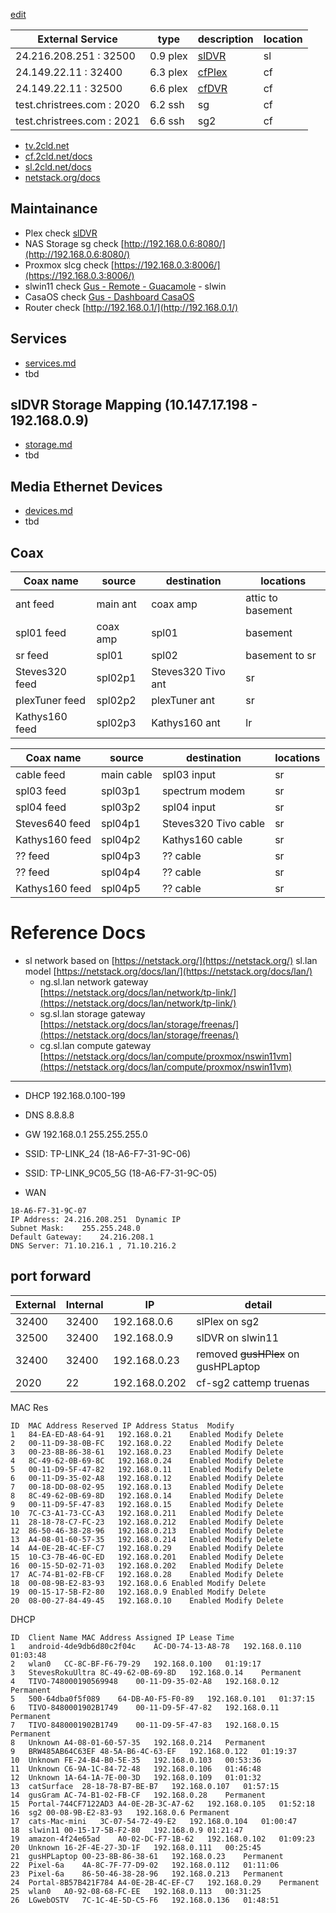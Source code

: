 [edit](https://github.com/2cld/sl/edit/main/docs/README.md)

| External Service             | type | description | location    |
|------------------------------|------|-------------|-------------|
|      24.216.208.251 : 32500  | 0.9 plex | [slDVR](https://24.216.208.251:32500) | sl |
|      24.149.22.11   : 32400  | 6.3 plex | [cfPlex](https://24.149.22.11:32400) | cf |
|      24.149.22.11   : 32500  | 6.6 plex | [cfDVR](https://24.149.22.11:32500)  | cf |
| test.christrees.com :  2020  | 6.2 ssh  | sg | cf |
| test.christrees.com :  2021  | 6.6 ssh  | sg2 | cf |

- [tv.2cld.net](https://tv.2cld.net/)
- [cf.2cld.net/docs](https://cf.2cld.net/docs)
- [sl.2cld.net/docs](https://sl.2cld.net/docs)
- [netstack.org/docs](https://netstack.org/docs/)


## Maintainance
- Plex check [slDVR](https://24.216.208.251:32500)
- NAS Storage sg check [http://192.168.0.6:8080/](http://192.168.0.6:8080/)
- Proxmox slcg check [https://192.168.0.3:8006/](https://192.168.0.3:8006/)
- slwin11 check [Gus - Remote - Guacamole](http://192.168.0.70:8090/guacamole/#/) - slwin
- CasaOS check [Gus - Dashboard CasaOS](http://192.168.0.70/)
- Router check [http://192.168.0.1/](http://192.168.0.1/)

## Services 
- [services.md](./services.md)
- tbd
<!-- moved to services.md
| Service admin Link  | type    | description | location    | mac |
|---------------------|---------|-------------|-------------|-----|
| - | ns | netstack [ns docs](https://netstack.org/docs/) | - | - |
| [http://192.168.0.1/](http://192.168.0.1/) | ng | tp-link [AC1750 Archer C7 doc](https://static.tp-link.com/res/down/doc/Archer_C7_V1_UG.pdf) ng | sl gb | 18-A6-F7-31-9C-06 |
| ~~[http://192.168.0.2/](http://192.168.2.2/)~~ | sg | nas sg | vm on cg | na |
| ~~[https://192.168.0.3:8006/](https://192.168.0.3:8006/)~~ | cg | [root](https://192.168.0.3:8006/) proxmox cg | cg on i3 macmini hw | moved to cf |
| - | ns2 | - | ns backup | na |
| ~~[http://192.168.0.5/](http://192.168.0.5/)~~ | ng2 | backup network gw | sl gb | na |
| [http://192.168.0.6:8080/](http://192.168.0.6:8080/) | sg2 | [buadmin](http://192.168.0.6:8080/) qnap sg2 5.3TB Raid 0.5TB Used | sl-sb-sw3p2 | 00-08-9B-E2-83-93 |
| ~~[http://192.168.0.7:8006/](http://192.168.0.5/7:8006)~~ | cg2 | backup compute gw | sl gb | na |
| Plex Services | - | - | - | na |
| [https://192.168.0.9:32400/](https://192.168.0.9:32400/) | slDVR | [slDVR](https://24.216.208.251:32500) on slwin11 -zt-10.147.17.198 .25TB-C 1.8TB-D 1.8TB-E | win app | 00-15-17-5B-F2-80 |
| [https://192.168.0.9:8123/](https://192.168.0.9:8123/) | ha | [HomeAssistant vm slwin11](https://192.168.0.9:8123/) on slwin11 -zt-10.147.17.198 .25TB-C 1.8TB-D 1.8TB-E | win app | 00-15-17-5B-F2-80 |
|---------------------|---------|-------------|-------------|-----|
| ~~[Gus - Dashboard CasaOS](http://192.168.0.70/)~~ | app |  vm slcg-100 | na | 08-00-27-84-49-45 |
| ~~[Gus - Remote - Guacamole](http://192.168.0.70:8090/guacamole/#/)~~  | [ghadmin](http://192.168.0.70:8090/guacamole/#/) | casoOS app | na | 08-00-27-84-49-xx |
| [Gus - HomeAssistant](192.168.0.9:8123) | ha | - | - | na |
| sl proxmox vms |---------|-------------|-------------|-----|
| ~~[http://192.168.0.70](http://192.168.0.70/)~~  | CasaOS | vm slcg-100 | sl | 08-00-27-84-49-45 |
| ~~[http://192.168.0.71:8090](http://192.168.0.70:8090/guacamole/#/)~~  | Guacamole | casoos app | sl | 08-00-27-84-49-xx |
| ~~[https://192.168.0.6:32400/](https://192.168.0.6:32400/)~~ | ~~slPlex~~ | ~~[slPlex](https://24.216.208.251:32400) on sg2~~ removed | vm sl-101 | 00-08-9B-E2-83-93 |
| ~~[192.168.0.10:8123](http://192.168.0.10:8123/)~~  | ha | vm slwin11 | sl | 08-00-27-84-49-45 |
| user machines | - | - | - | na |
| 192.168.0.9  slwin11  | win11 | Dell 1U win11 zt-10.147.17.198 | sl | 00-15-17-5B-F2-80 |
| 192.168.0.28 gusGram	| win11 | gus new laptop | sl | AC-74-B1-02-FB-CF |	
| 192.168.0.23 gusHPLaptop	| win10 | gus old laptop | sl | 00-23-8B-86-38-61 |	
-->

## slDVR Storage Mapping (10.147.17.198 - 192.168.0.9)
- [storage.md](./storage.md)
- tbd

<!--
Below has Moved to [storage.md](./storage.md)
| slDVR 10.147.17.198 /192.168.0.9 | Plex | Plex Libraries | location | size TB |
|-----------------------------------|------|-------------|-------------|-----|
| C: local | none | system | sl | 0.25 |
| D: local | none  | local | sl | 1.81 |
| E: local | none  | local | sl | 1.81 |
| G: \\192.168.0.6\plex | slDVR | [gusHPlexG.md](./gusHPlexG) remoted storage | sl | 5.33 |
| T: \\10.147.19.228\catDVR | cfPlex  | TrueNAS catbox in catpool storage | cf | 1.00 |
## cfPlex Storage Mapping (10.147.17.228 - 192.168.6.2) from [https://cf.2cld.net/docs/](https://cf.2cld.net/docs/)
| cfPlex 10.147.17.228 /192.168.6.2 | Plex | Plex Libraries | location | size TB |
|-----------------------------------|------|-------------|-------------|-----|
| C: local                          | none | none | cf | 0.90 |
| D: \\10.147.19.198\slShareD       | none  | zt remote | sl | 1.81 |
| E: \\10.147.19.198\slShareE       | none  | zt remote | sl | 1.81 |
| ~~G: \\10.147.17.66\gusHPlexSFEPart~~ | gusHPlex | [gusHPlexG.md](./gusHPlexG) remoted storage | sl | 0.90 |
| ~~H: \\192.168.6.2\ghpool~~       | cfPlex  | TrueNAS ghpool storage | cf | 0.90 |
| ~~M: \\192.168.6.2\MediaShare~~   | cfPlex  | TrueNAS MediaShare storage | cf | 0.90 |
| ~~N: \\192.168.6.2\catbox~~       | cfPlex  | TrueNAS catbox in catpool storage | cf | 0.90 |
| O: \\192.168.6.10\plexnsds        | cfPlex  | [cfPlex0.md](./cfPlex0) StarTrek storage | cf | 1.78 |
| P: \\192.168.6.6\pshare           | cfDVR | Synology NAS storage | cf | 10.0 |
-->

## Media Ethernet Devices
- [devices.md](./devices.md)
- tbd

<!--
| Network Name     | MAC Address-          | IP         | port  | description     | rm | link |
|------------------|-----------------------|------------|-------|-----------------|--|------|
|	na	                 | na                | na           | sw1p0 | Spectrum Modem  | sr | |
|	Archer_C7 switch 1 sr | 18-A6-F7-31-9C-07 | 192.168.0.1  |sw1int | TP-LINK AC1720  | sr | [admin](http://192.168.0.1/) |
| switch 1 to 2        | living room switch lr | na      |sw1p4-sw2p5 | sw1-sw2        |sr-lr| |
| switch 2 to 3        | basement switch bm    | na      |sw2p4-sw3p1 | sw2-sw3        |lr-bm| |
| Steve Room |-----------------------|------------|-------|-----------------|----|------|
|	~~StevesRokuUltra~~	| 8C-49-62-0B-69-8C | 192.168.0.24 | ~~sw2p4~~ | StevesRokuUltra | sr | |
|	StevesRokuUltra	     | 8C-49-62-0B-69-8D | 192.168.0.14 | wifi  | StevesRokuUltra | sr | |
|	TIVO-8480001902B1749 | 00-11-D9-5F-47-83 | 192.168.0.15 | wifi  | Steves640       | sr | |
|	TIVO-8480001902B1749 | 00-11-D9-5F-47-82 | 192.168.0.11 | sw1p1 | Steves640       | sr | |
| TIVO-748000190569948 | 00-11-D9-35-02-A8 | 192.168.0.12 | sw1p2 | Steves320       | sr | |
|	HDHR-10802956	       | 00-18-DD-08-02-95 | 192
.168.0.13 | sw2p4 | plexTuner       | sr | [admin](http://192.168.0.13/) |
| Living Room |-----------------------|--------------|-------|-----------------|----|------|
|	~~KathysRokuUltra~~	 | 84-EA-ED-A8-64-9x | na           | wifi  | KathysRokuUltra | lr | |
|	KathysRokuUltra	     | 84-EA-ED-A8-64-91 | 192.168.0.21 | sw2p1 | KathysRokuUltra | lr | |
|	TIVO-74600019083B6E2 | 00-11-D9-38-0B-FC | 192.168.0.22 | sw2p2 | Kathys160       | lr | |
| gusHPLaptop          | 00-23-8B-86-38-61 | 192.168.0.23 | sw2p3 | gusHPLaptop win10 | lr | [gusHPlex](http://192.168.0.23:32400) ghadmin |
| switch 2 to 3        | basement switch bm    | na      |sw2p4-sw3p1 | sw2-sw3        |lr-bm| |
| gusGram              | AC-74-B1-02-FB-CF | 192.168.0.28 | wifi  | gusGram win11 i7 | lr | rmdesk ghadmin |
|	Portal-8B57B421F784  | A4-0E-2B-4C-EF-C7 | 192.168.0.29 | wifi  | portaltv        | lr | |
| pictureframe         | na                | na           | wifi  | picture frame   | lr | |
| Basement         |-----------------------|------------|-------|-----------------|----|------|
| switch 2 to 3        | basement switch bm    | na      | sw2p4-sw3p1 | sw2-sw3        |lr-bm| |
|	sg2               | 00-08-9B-E2-83-93 | 192.168.0.6 | sw3p2 | [slPlex](https://192.168.0.6:32400)  | bm | [buadmin](http://192.168.0.6:8080/) |
|	slwin11 on hw | 00-15-17-5B-F2-80 | 192.168.0.9 | sw3p3 |  [slDVR](https://192.168.0.9:32400)  | bm | sladmin ghadmin |
|	ubunt22 vm on slwin11 | 08-00-27-00-5C-A0 | 192.168.0.10 | vswitch | not running  | vm | ubuntu22 ghadmin |
| Basement temp |-----------------------|------------|-------|-----------------|----|------|
|	cats-Mac-mini        | 7C-C3-A1-73-CC-A3 | 192.168.0.211 | sw3p4  | macmini  chris  | bm | cat ghadmin |
|	catSurface   	       | 28-18-78-C7-FC-23 | 192.168.0.212 | sw3p5  | suface   chris  | bm | cat ghadmin |
|	Pixel-6a    	       | 86-50-46-38-28-96 | 192.168.0.213 | wifi  | Pixel-6a chris  | bm | |
| FireTV cube          | A4-08-01-60-57-35 | 192.168.0.214 | wifi  | FireTV   chris  | bm | |
-->

## Coax

| Coax name  | source   | destination | locations |
| ---------- |----------|-------------|-----------|
| ant feed   | main ant | coax amp    | attic to basement |
| spl01 feed | coax amp | spl01       | basement |
| sr feed    | spl01    | spl02       | basement to sr |
| Steves320 feed | spl02p1 | Steves320 Tivo ant | sr |
| plexTuner feed | spl02p2 | plexTuner ant | sr |
| Kathys160 feed | spl02p3 | Kathys160 ant | lr |

| Coax name  | source   | destination | locations |
| ---------- |----------|-------------|-----------|
| cable feed   | main cable | spl03 input | sr |
| spl03 feed | spl03p1 | spectrum modem       | sr |
| spl04 feed | spl03p2   | spl04 input       | sr |
| Steves640 feed | spl04p1 | Steves320 Tivo cable | sr |
| Kathys160 feed | spl04p2 | Kathys160 cable | sr |
| ?? feed | spl04p3 | ?? cable | sr |
| ?? feed | spl04p4 | ?? cable  | sr |
| Kathys160 feed | spl04p5 | ?? cable  | sr |

# Reference Docs
- sl network based on [https://netstack.org/](https://netstack.org/) sl.lan model [https://netstack.org/docs/lan/](https://netstack.org/docs/lan/)
  - ng.sl.lan network gateway [https://netstack.org/docs/lan/network/tp-link/](https://netstack.org/docs/lan/network/tp-link/)
  - sg.sl.lan storage gateway [https://netstack.org/docs/lan/storage/freenas/](https://netstack.org/docs/lan/storage/freenas/)
  - cg.sl.lan compute gateway [https://netstack.org/docs/lan/compute/proxmox/nswin11vm](https://netstack.org/docs/lan/compute/proxmox/nswin11vm)
 
---

- DHCP 192.168.0.100-199
- DNS 8.8.8.8
- GW 192.168.0.1 255.255.255.0
- SSID: TP-LINK_24 (18-A6-F7-31-9C-06)
- SSID: TP-LINK_9C05_5G (18-A6-F7-31-9C-05)

- WAN
```
18-A6-F7-31-9C-07
IP Address:	24.216.208.251	Dynamic IP
Subnet Mask:	255.255.248.0	 
Default Gateway:	24.216.208.1	  
DNS Server:	71.10.216.1 , 71.10.216.2
```

## port forward

| External | Internal | IP | detail |
|-------|-------|---------------|---|
| 32400	| 32400	| 192.168.0.6  | slPlex on sg2 | 
| 32500	| 32400	| 192.168.0.9 | slDVR on slwin11 | 
| 32400	| 32400	| 192.168.0.23  | removed ~~gusHPlex~~ on gusHPLaptop | 
|  2020 |    22 | 192.168.0.202 | cf-sg2 cattemp truenas | 

MAC Res
```
ID	MAC Address	Reserved IP Address	Status	Modify
1	84-EA-ED-A8-64-91	192.168.0.21	Enabled	Modify Delete
2	00-11-D9-38-0B-FC	192.168.0.22	Enabled	Modify Delete
3	00-23-8B-86-38-61	192.168.0.23	Enabled	Modify Delete
4	8C-49-62-0B-69-8C	192.168.0.24	Enabled	Modify Delete
5	00-11-D9-5F-47-82	192.168.0.11	Enabled	Modify Delete
6	00-11-D9-35-02-A8	192.168.0.12	Enabled	Modify Delete
7	00-18-DD-08-02-95	192.168.0.13	Enabled	Modify Delete
8	8C-49-62-0B-69-8D	192.168.0.14	Enabled	Modify Delete
9	00-11-D9-5F-47-83	192.168.0.15	Enabled	Modify Delete
10	7C-C3-A1-73-CC-A3	192.168.0.211	Enabled	Modify Delete
11	28-18-78-C7-FC-23	192.168.0.212	Enabled	Modify Delete
12	86-50-46-38-28-96	192.168.0.213	Enabled	Modify Delete
13	A4-08-01-60-57-35	192.168.0.214	Enabled	Modify Delete
14	A4-0E-2B-4C-EF-C7	192.168.0.29	Enabled	Modify Delete
15	10-C3-7B-46-0C-ED	192.168.0.201	Enabled	Modify Delete
16	00-15-5D-02-71-03	192.168.0.202	Enabled	Modify Delete
17	AC-74-B1-02-FB-CF	192.168.0.28	Enabled	Modify Delete
18	00-08-9B-E2-83-93	192.168.0.6	Enabled	Modify Delete
19	00-15-17-5B-F2-80	192.168.0.9	Enabled	Modify Delete
20	08-00-27-84-49-45	192.168.0.10	Enabled	Modify Delete
```

DHCP 
```
ID	Client Name	MAC Address	Assigned IP	Lease Time
1	android-4de9db6d80c2f04c	AC-D0-74-13-A8-78	192.168.0.110	01:03:48
2	wlan0	CC-8C-BF-F6-79-29	192.168.0.100	01:19:17
3	StevesRokuUltra	8C-49-62-0B-69-8D	192.168.0.14	Permanent
4	TIVO-748000190569948	00-11-D9-35-02-A8	192.168.0.12	Permanent
5	500-64dba0f5f089	64-DB-A0-F5-F0-89	192.168.0.101	01:37:15
6	TIVO-8480001902B1749	00-11-D9-5F-47-82	192.168.0.11	Permanent
7	TIVO-8480001902B1749	00-11-D9-5F-47-83	192.168.0.15	Permanent
8	Unknown	A4-08-01-60-57-35	192.168.0.214	Permanent
9	BRW485AB64C63EF	48-5A-B6-4C-63-EF	192.168.0.122	01:19:37
10	Unknown	FE-24-B4-B0-5E-35	192.168.0.103	00:53:36
11	Unknown	C6-9A-1C-84-72-48	192.168.0.106	01:46:48
12	Unknown	1A-64-1A-7E-00-3D	192.168.0.109	01:01:32
13	catSurface	28-18-78-B7-BE-B7	192.168.0.107	01:57:15
14	gusGram	AC-74-B1-02-FB-CF	192.168.0.28	Permanent
15	Portal-744CF7122AD3	A4-0E-2B-3C-A7-62	192.168.0.105	01:52:18
16	sg2	00-08-9B-E2-83-93	192.168.0.6	Permanent
17	cats-Mac-mini	3C-07-54-72-49-E2	192.168.0.104	01:00:47
18	slwin11	00-15-17-5B-F2-80	192.168.0.9	01:21:47
19	amazon-4f24e65ad	A0-02-DC-F7-1B-62	192.168.0.102	01:09:23
20	Unknown	16-2F-4E-27-3D-1F	192.168.0.111	00:25:45
21	gusHPLaptop	00-23-8B-86-38-61	192.168.0.23	Permanent
22	Pixel-6a	4A-8C-7F-77-D9-02	192.168.0.112	01:11:06
23	Pixel-6a	86-50-46-38-28-96	192.168.0.213	Permanent
24	Portal-8B57B421F784	A4-0E-2B-4C-EF-C7	192.168.0.29	Permanent
25	wlan0	A0-92-08-68-FC-EE	192.168.0.113	00:31:25
26	LGwebOSTV	7C-1C-4E-5D-C5-F6	192.168.0.136	01:48:51
```



